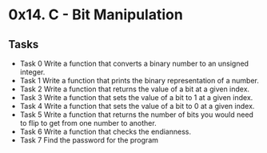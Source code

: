 # 0x14. C - Bit Manipulation

## Tasks

- Task 0 Write a function that converts a binary number to an unsigned integer.
- Task 1 Write a function that prints the binary representation of a number.
- Task 2 Write a function that returns the value of a bit at a given index.
- Task 3 Write a function that sets the value of a bit to 1 at a given index.
- Task 4 Write a function that sets the value of a bit to 0 at a given index.
- Task 5 Write a function that returns the number of bits you would need to flip to get from one number to another.
- Task 6 Write a function that checks the endianness.
- Task 7 Find the password for the program

